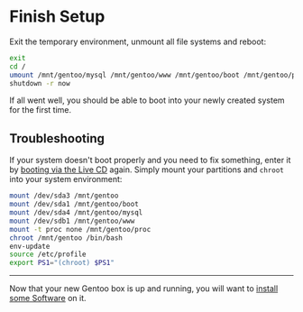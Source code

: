 Finish Setup
============

Exit the temporary environment, unmount all file systems and reboot:

```sh
exit
cd / 
umount /mnt/gentoo/mysql /mnt/gentoo/www /mnt/gentoo/boot /mnt/gentoo/proc /mnt/gentoo
shutdown -r now
```

If all went well, you should be able to boot into your newly created system for the first time.

Troubleshooting
---------------

If your system doesn't boot properly and you need to fix something, enter it by [booting via the Live CD](../01_Live-CD.md) again. Simply mount your partitions and `chroot` into your system environment:

```sh
mount /dev/sda3 /mnt/gentoo
mount /dev/sda1 /mnt/gentoo/boot
mount /dev/sda4 /mnt/gentoo/mysql
mount /dev/sdb1 /mnt/gentoo/www
mount -t proc none /mnt/gentoo/proc
chroot /mnt/gentoo /bin/bash
env-update
source /etc/profile
export PS1="(chroot) $PS1"
```

___
Now that your new Gentoo box is up and running, you will want to [install some Software](../04_Software/01_Overview.md) on it.
